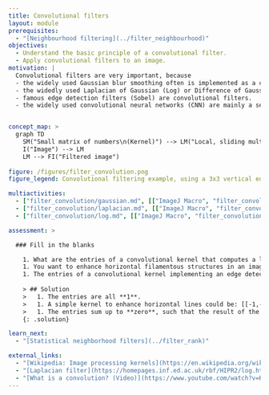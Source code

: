 ```yaml
---
title: Convolutional filters
layout: module
prerequisites:
  - "[Neighbourhood filtering](../filter_neighbourhood)"
objectives:
  - Understand the basic principle of a convolutional filter.
  - Apply convolutional filters to an image.
motivation: |
  Convolutional filters are very important, because
  - the widely used Gaussian blur smoothing often is implemented as a convolutional filter.
  - the widedly used Laplacian of Gaussian (Log) or Difference of Gaussian (DoG) spot detection filters often are implemented as a convolutional filters.
  - famous edge detection filters (Sobel) are convolutional filters.
  - the widely used convolutional neural networks (CNN) are mainly a sequence of convolutional filters.


concept_map: >
  graph TD
    SM("Small matrix of numbers\n(Kernel)") --> LM("Local, sliding multiplication")
    I("Image") --> LM
    LM --> FI("Filtered image")
    
figure: /figures/filter_convolution.png
figure_legend: Convolutional filtering example, using a 3x3 vertical edge detection filter.

multiactivities:
  - ["filter_convolution/gaussian.md", [["ImageJ Macro", "filter_convolution/gaussian_imagejmacro.ijm"], ["skimage napari", "filter_convolution/gaussian_skimage_napari.py"]]]
  - ["filter_convolution/laplacian.md", [["ImageJ Macro", "filter_convolution/laplacian_imagejmacro.ijm"], ["skimage napari", "filter_convolution/laplacian_skimage_napari.py"]]]
  - ["filter_convolution/log.md", [["ImageJ Macro", "filter_convolution/log_imagejmacro.ijm"], ["skimage napari", "filter_convolution/log_skimage_napari.py"]]]

assessment: >

  ### Fill in the blanks

    1. What are the entries of a convolutional kernel that computes a local sum?
    1. You want to enhance horizontal filamentous structures in an image, how would a convolutional kernel for this look like?
    1. The entries of a convolutional kernel implementing an edge detection typically sum up to \_\_\_.
    
    > ## Solution
    >   1. The entries are all **1**. 
    >   1. A simple kernel to enhance horizontal lines could be: [[-1,-1,-1],[2,2,2],[-1,-1,-1]]
    >   1. The entries sum up to **zero**, such that the result of the convolution in image regions without edges is zero.
    {: .solution}

learn_next:
  - "[Statistical neighborhood filters](../filter_rank)"

external_links:
  - "[Wikipedia: Image processing kernels](https://en.wikipedia.org/wiki/Kernel_(image_processing))"
  - "[Laplacian filter](https://homepages.inf.ed.ac.uk/rbf/HIPR2/log.htm)"
  - "[What is a convolution? (Video)](https://www.youtube.com/watch?v=KuXjwB4LzSA)"
---
```


